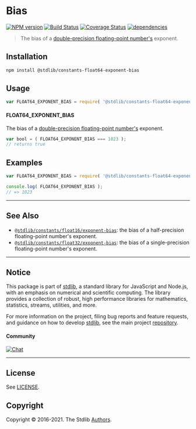 <!--

@license Apache-2.0

Copyright (c) 2018 The Stdlib Authors.

Licensed under the Apache License, Version 2.0 (the "License");
you may not use this file except in compliance with the License.
You may obtain a copy of the License at

   http://www.apache.org/licenses/LICENSE-2.0

Unless required by applicable law or agreed to in writing, software
distributed under the License is distributed on an "AS IS" BASIS,
WITHOUT WARRANTIES OR CONDITIONS OF ANY KIND, either express or implied.
See the License for the specific language governing permissions and
limitations under the License.

-->

# Bias

[![NPM version][npm-image]][npm-url] [![Build Status][test-image]][test-url] [![Coverage Status][coverage-image]][coverage-url] [![dependencies][dependencies-image]][dependencies-url]

> The bias of a [double-precision floating-point number's][ieee754] exponent.

<section class="installation">

## Installation

```bash
npm install @stdlib/constants-float64-exponent-bias
```

</section>

<section class="usage">

## Usage

```javascript
var FLOAT64_EXPONENT_BIAS = require( '@stdlib/constants-float64-exponent-bias' );
```

#### FLOAT64_EXPONENT_BIAS

The bias of a [double-precision floating-point number's][ieee754] exponent.

```javascript
var bool = ( FLOAT64_EXPONENT_BIAS === 1023 );
// returns true
```

</section>

<!-- /.usage -->

<section class="examples">

## Examples

<!-- TODO: better example -->

<!-- eslint no-undef: "error" -->

```javascript
var FLOAT64_EXPONENT_BIAS = require( '@stdlib/constants-float64-exponent-bias' );

console.log( FLOAT64_EXPONENT_BIAS );
// => 1023
```

</section>

<!-- /.examples -->

<!-- Section for related `stdlib` packages. Do not manually edit this section, as it is automatically populated. -->

<section class="related">

* * *

## See Also

-   [`@stdlib/constants/float16/exponent-bias`][@stdlib/constants/float16/exponent-bias]: the bias of a half-precision floating-point number's exponent.
-   [`@stdlib/constants/float32/exponent-bias`][@stdlib/constants/float32/exponent-bias]: the bias of a single-precision floating-point number's exponent.

</section>

<!-- /.related -->

<!-- Section for all links. Make sure to keep an empty line after the `section` element and another before the `/section` close. -->


<section class="main-repo" >

* * *

## Notice

This package is part of [stdlib][stdlib], a standard library for JavaScript and Node.js, with an emphasis on numerical and scientific computing. The library provides a collection of robust, high performance libraries for mathematics, statistics, streams, utilities, and more.

For more information on the project, filing bug reports and feature requests, and guidance on how to develop [stdlib][stdlib], see the main project [repository][stdlib].

#### Community

[![Chat][chat-image]][chat-url]

---

## License

See [LICENSE][stdlib-license].


## Copyright

Copyright &copy; 2016-2021. The Stdlib [Authors][stdlib-authors].

</section>

<!-- /.stdlib -->

<!-- Section for all links. Make sure to keep an empty line after the `section` element and another before the `/section` close. -->

<section class="links">

[npm-image]: http://img.shields.io/npm/v/@stdlib/constants-float64-exponent-bias.svg
[npm-url]: https://npmjs.org/package/@stdlib/constants-float64-exponent-bias

[test-image]: https://github.com/stdlib-js/constants-float64-exponent-bias/actions/workflows/test.yml/badge.svg
[test-url]: https://github.com/stdlib-js/constants-float64-exponent-bias/actions/workflows/test.yml

[coverage-image]: https://img.shields.io/codecov/c/github/stdlib-js/constants-float64-exponent-bias/main.svg
[coverage-url]: https://codecov.io/github/stdlib-js/constants-float64-exponent-bias?branch=main

[dependencies-image]: https://img.shields.io/david/stdlib-js/constants-float64-exponent-bias.svg
[dependencies-url]: https://david-dm.org/stdlib-js/constants-float64-exponent-bias/main

[chat-image]: https://img.shields.io/gitter/room/stdlib-js/stdlib.svg
[chat-url]: https://gitter.im/stdlib-js/stdlib/

[stdlib]: https://github.com/stdlib-js/stdlib

[stdlib-authors]: https://github.com/stdlib-js/stdlib/graphs/contributors

[stdlib-license]: https://raw.githubusercontent.com/stdlib-js/constants-float64-exponent-bias/main/LICENSE

[ieee754]: https://en.wikipedia.org/wiki/IEEE_754-1985

<!-- <related-links> -->

[@stdlib/constants/float16/exponent-bias]: https://github.com/stdlib-js/constants-float16-exponent-bias

[@stdlib/constants/float32/exponent-bias]: https://github.com/stdlib-js/constants-float32-exponent-bias

<!-- </related-links> -->

</section>

<!-- /.links -->
